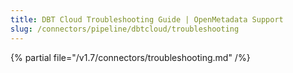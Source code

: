 ```yaml
---
title: DBT Cloud Troubleshooting Guide | OpenMetadata Support
slug: /connectors/pipeline/dbtcloud/troubleshooting
---
```


{% partial file="/v1.7/connectors/troubleshooting.md" /%}
